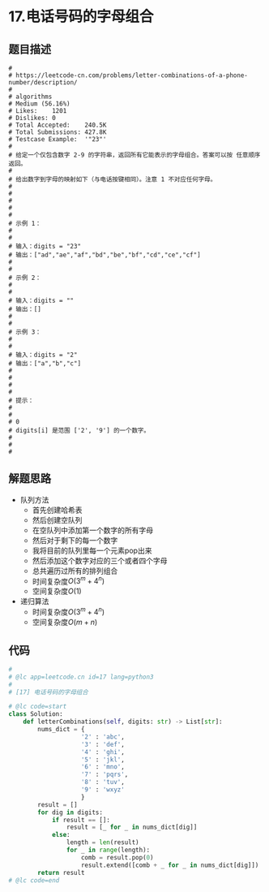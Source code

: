 # 17.电话号码的字母组合
  
## 题目描述
```
#
# https://leetcode-cn.com/problems/letter-combinations-of-a-phone-number/description/
#
# algorithms
# Medium (56.16%)
# Likes:    1201
# Dislikes: 0
# Total Accepted:    240.5K
# Total Submissions: 427.8K
# Testcase Example:  '"23"'
#
# 给定一个仅包含数字 2-9 的字符串，返回所有它能表示的字母组合。答案可以按 任意顺序 返回。
# 
# 给出数字到字母的映射如下（与电话按键相同）。注意 1 不对应任何字母。
# 
# 
# 
# 
# 
# 示例 1：
# 
# 
# 输入：digits = "23"
# 输出：["ad","ae","af","bd","be","bf","cd","ce","cf"]
# 
# 
# 示例 2：
# 
# 
# 输入：digits = ""
# 输出：[]
# 
# 
# 示例 3：
# 
# 
# 输入：digits = "2"
# 输出：["a","b","c"]
# 
# 
# 
# 
# 提示：
# 
# 
# 0 
# digits[i] 是范围 ['2', '9'] 的一个数字。
# 
# 
#
```
  
## 解题思路 
- 队列方法
  - 首先创建哈希表
  - 然后创建空队列
  - 在空队列中添加第一个数字的所有字母
  - 然后对于剩下的每一个数字
  - 我将目前的队列里每一个元素pop出来
  - 然后添加这个数字对应的三个或者四个字母
  - 总共遍历过所有的排列组合
  - 时间复杂度$O(3^m+4^n)$
  - 空间复杂度$O(1)$
- 递归算法
  - 时间复杂度$O(3^m+4^n)$
  - 空间复杂度$O(m+n)$
  
## 代码
``` py
#
# @lc app=leetcode.cn id=17 lang=python3
#
# [17] 电话号码的字母组合

# @lc code=start
class Solution:
    def letterCombinations(self, digits: str) -> List[str]:
        nums_dict = {
                    '2' : 'abc', 
                    '3' : 'def', 
                    '4' : 'ghi', 
                    '5' : 'jkl', 
                    '6' : 'mno', 
                    '7' : 'pqrs', 
                    '8' : 'tuv', 
                    '9' : 'wxyz'
                    }
        result = []
        for dig in digits:
            if result == []:
                result = [_ for _ in nums_dict[dig]]
            else:
                length = len(result)
                for _ in range(length):
                    comb = result.pop(0)
                    result.extend([comb + _ for _ in nums_dict[dig]])
        return result
# @lc code=end


```  
  